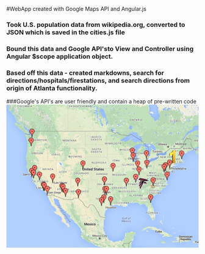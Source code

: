#WebApp created with Google Maps API and Angular.js 
### Took U.S. population data from wikipedia.org, converted to JSON which is saved in the cities.js file
### Bound this data and Google API'sto View and Controller using Angular $scope application object.
### Based off this data - created markdowns, search for directions/hospitals/firestations, and search directions from origin of Atlanta functionality.
###Google's API's are user friendly and contain a heap of pre-written code
![alt text](ss.png "Description goes here")
